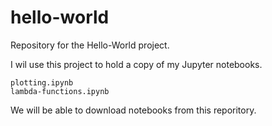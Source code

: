 # hello-world
Repository for the Hello-World project.

I wil use this project to hold a copy of my Jupyter notebooks.

	plotting.ipynb	
	lambda-functions.ipynb
	
We will be able to download notebooks from this reporitory.
